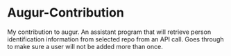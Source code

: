 # Augur-Contribution
My contribution to augur. An assistant program that will retrieve person identification information from selected repo from an API call. Goes through to make sure a user will not be added more than once.
